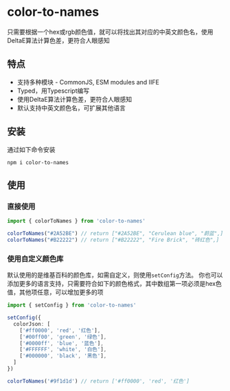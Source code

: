 # color-to-names

只需要根据一个hex或rgb颜色值，就可以将找出其对应的中英文颜色名，使用DeltaE算法计算色差，更符合人眼感知

## 特点

- 支持多种模块 - CommonJS, ESM modules and IIFE
- Typed，用Typescript编写
- 使用DeltaE算法计算色差，更符合人眼感知
- 默认支持中英文颜色名，可扩展其他语言

## 安装

通过如下命令安装

```shell
npm i color-to-names
```

## 使用

### 直接使用

```ts
import { colorToNames } from 'color-to-names'

colorToNames("#2A52BE") // return ["#2A52BE", "Cerulean blue", "蔚蓝",]
colorToNames("#B22222") // return ["#B22222", "Fire Brick", "砖红色",]

```

### 使用自定义颜色库

默认使用的是维基百科的颜色库，如需自定义，则使用`setConfig`方法。
你也可以添加更多的语言支持，只需要符合如下的颜色格式，其中数组第一项必须是hex色值，其他项任意，可以增加更多的项


```ts
import { setConfig } from 'color-to-names'

setConfig({
  colorJson: [
    ['#ff0000', 'red', '红色'],
    ['#00ff00', 'green', '绿色'],
    ['#0000ff', 'blue', '蓝色'],
    ['#FFFFFF', 'white', '白色'],
    ['#000000', 'black', '黑色'],
  ]
})

colorToNames('#9f1d1d') // return ['#ff0000', 'red', '红色']
```
